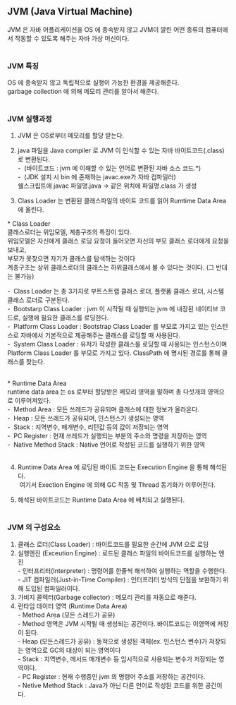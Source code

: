 ## JVM (Java Virtual Machine)
JVM 은 자바 어플리케이션을 OS 에 종속받지 않고 JVM이 깔린 어떤 종류의 컴퓨터에서 작동할 수 있도록 해주는 자바 가상 머신이다.<br>
<br>

### JVM 특징
OS 에 종속받지 않고 독립적으로 실행이 가능한 환경을 제공해준다.<br>
garbage collection 에 의해 메모리 관리를 알아서 해준다.<br>
<br>


### JVM 실행과정
1. JVM 은 OS로부터 메모리를 할당 받는다. 
2. java 파일을 Java compiler 로 JVM 이 인식할 수 있는 자바 바이트코드(.class) 로 변환된다.<br>
-&nbsp;&nbsp;(바이트코드 : jvm 에 이해할 수 있는 언어로 변환된 자바 소스 코드.*)<br>
-&nbsp;&nbsp;(JDK 설치 시 bin 에 존재하는 javac.exe가 자바 컴파일러)<br>
쉘스크립트에 javac 파일명.java -> 같은 위치에 파일명.class 가 생성<br>

3. Class Loader 는 변환된 클래스파일의 바이트 코드를 읽어 Rumtime Data Area 에 올린다. <br>

*&nbsp;Class Loader <br>
클래스로더는 위임모델, 계층구조의 특징이 있다. <br>
위임모델은 자신에게 클래스 로딩 요청이 들어오면 자신의 부모 클래스 로더에게 요청을 보내고, <br>
부모가 못찾으면 자기가 클래스를 탐색하는 것이다 <br>
계층구조는 상위 클래스로더의 클래스는 하위클래스에서 볼 수 있다는 것이다. (그 반대는 불가능) <br>

-&nbsp; Class Loader 는 총 3가지로 부트스트랩 클래스 로더, 플랫폼 클래스 로더, 시스템 클래스 로더로 구분된다. <br>
-&nbsp; Bootstarp Class Loader : jvm 이 시작될 때 실행되는 jvm 에 내장된 네이티브 코드로, 실행에 필요한 클래스를 로딩한다. <br>
-&nbsp; Platform Class Loader : Bootstrap Class Loader 를 부모로 가지고 있는 인스턴스로 자바에서 기본적으로 제공해주는 클래스를 로딩할 때 사용된다. <br>
-&nbsp; System Class Loader : 유저가 작성한 클래스를 로딩할 때 사용되는 인스턴스이며 Platform Class Loader 를 부모로 가지고 있다. ClassPath 에 명시된 경로를 통해 클래스를 찾는다. <br>
<br>

*&nbsp;Runtime Data Area <br>
runtime data area 는 os 로부터 할당받은 메모리 영역을 말하며 총 다섯개의 영역으로 이루어져있다. <br>
-&nbsp; Method Area : 모든 쓰레드가 공유되며 클래스에 대한 정보가 올라온다. <br>
-&nbsp; Heap : 모든 쓰레드가 공유되며, 인스턴스가 생성되는 영역<br>
-&nbsp; Stack : 지역변수, 매개변수, 리턴값 등의 값이 저장되는 영역<br>
-&nbsp; PC Register : 현재 쓰레드가 실행되는 부분의 주소와 명령을 저장하는 영역<br>
-&nbsp; Native Method Stack : Native 언어로 작성된 코드를 실행하기 위한 영역<br>
<br>

4. Runtime Data Area 에 로딩된 바이트 코드는 Execution Engine 을 통해 해석된다. <br>
&nbsp;여기서 Exection Engine 에 의해 GC 작동 및 Thread 동기화가 이루어진다. <br>

5. 해석된 바이트코드는 Runtime Data Area 에 배치되고 실행된다. <br><br>

### JVM 의 구성요소
1. 클래스 로더(Class Loader) : 바이트코드를 필요한 순간에 JVM 으로 로딩<br>
2. 실행엔진 (Exceution Engine) : 로드된 클래스 파일의 바이트코드를 실행하는 엔진<br>
-&nbsp;인터프리터(Interpreter) : 명령어를 한줄씩 해석하여 실행하는 역할을 수행한다. <br>
-&nbsp;JIT 컴파일러(Just-in-Time Compiler) : 인터프리터 방식의 단점을 보완하기 위해 도입된 컴파일러이다.<br>
3. 가비지 콜렉터(Garbage collector) : 메모리 관리를 자동으로 해준다.<br>
4. 런타임 데이터 영역 (Runtime Data Area)<br>
-&nbsp;Method Area (모든 스레드가 공유) <br>
-&nbsp;Method 영역은 JVM 시작될 때 생성되는 공간이다. 바이트코드는 이영역에 저장이 된다.<br>
-&nbsp;Heap (모든스레드가 공유) : 동적으로 생성된 객체(ex. 인스턴스 변수)가 저장되는 영역으로 GC의 대상이 되는 영역이다<br>
-&nbsp;Stack : 지역변수, 메서드 매개변수 등 임시적으로 사용되는 변수가 저장되는 영역이다. <br>
-&nbsp;PC Register : 현재 수행중인  jvm 의 명령어 주소를 저장하는 공간이다.<br>
-&nbsp;Netive Method Stack : Java가 아닌 다른 언어로 작성된 코드를 위한 공간이다.<br>
<br>


